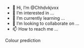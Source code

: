- 👋 Hi, I’m @Chhdvkjvxx
- 👀 I’m interested in ...
- 🌱 I’m currently learning ...
- 💞️ I’m looking to collaborate on ...
- 📫 How to reach me ...

<!---
Chhdvkjvxx/Chhdvkjvxx is a ✨ special ✨ repository because its `README.md` (this file) appears on your GitHub profile.
You can click the Preview link to take a look at your changes.
--->
Colour prediction

